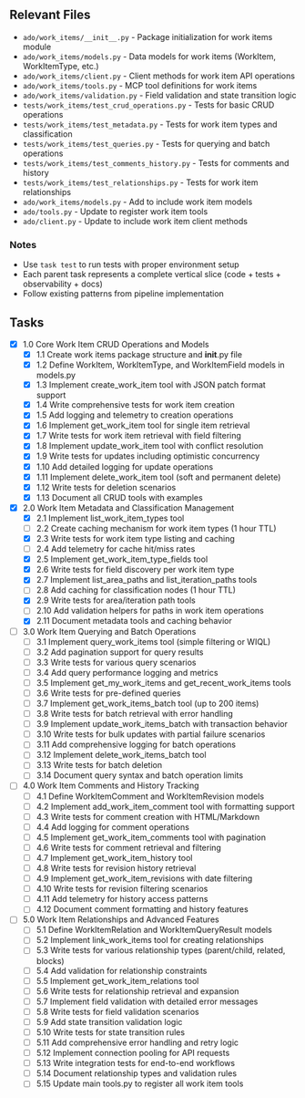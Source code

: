 ## Relevant Files

- `ado/work_items/__init__.py` - Package initialization for work items module
- `ado/work_items/models.py` - Data models for work items (WorkItem, WorkItemType, etc.)
- `ado/work_items/client.py` - Client methods for work item API operations
- `ado/work_items/tools.py` - MCP tool definitions for work items
- `ado/work_items/validation.py` - Field validation and state transition logic
- `tests/work_items/test_crud_operations.py` - Tests for basic CRUD operations
- `tests/work_items/test_metadata.py` - Tests for work item types and classification
- `tests/work_items/test_queries.py` - Tests for querying and batch operations
- `tests/work_items/test_comments_history.py` - Tests for comments and history
- `tests/work_items/test_relationships.py` - Tests for work item relationships
- `ado/work_items/models.py` - Add to include work item models
- `ado/tools.py` - Update to register work item tools
- `ado/client.py` - Update to include work item client methods

### Notes

- Use `task test` to run tests with proper environment setup
- Each parent task represents a complete vertical slice (code + tests + observability + docs)
- Follow existing patterns from pipeline implementation

## Tasks

- [x] 1.0 Core Work Item CRUD Operations and Models
  - [x] 1.1 Create work items package structure and __init__.py file
  - [x] 1.2 Define WorkItem, WorkItemType, and WorkItemField models in models.py
  - [x] 1.3 Implement create_work_item tool with JSON patch format support
  - [x] 1.4 Write comprehensive tests for work item creation
  - [x] 1.5 Add logging and telemetry to creation operations
  - [x] 1.6 Implement get_work_item tool for single item retrieval
  - [x] 1.7 Write tests for work item retrieval with field filtering
  - [x] 1.8 Implement update_work_item tool with conflict resolution
  - [x] 1.9 Write tests for updates including optimistic concurrency
  - [x] 1.10 Add detailed logging for update operations
  - [x] 1.11 Implement delete_work_item tool (soft and permanent delete)
  - [x] 1.12 Write tests for deletion scenarios
  - [x] 1.13 Document all CRUD tools with examples

- [x] 2.0 Work Item Metadata and Classification Management
  - [x] 2.1 Implement list_work_item_types tool
  - [ ] 2.2 Create caching mechanism for work item types (1 hour TTL)
  - [x] 2.3 Write tests for work item type listing and caching
  - [ ] 2.4 Add telemetry for cache hit/miss rates
  - [x] 2.5 Implement get_work_item_type_fields tool
  - [x] 2.6 Write tests for field discovery per work item type
  - [x] 2.7 Implement list_area_paths and list_iteration_paths tools
  - [ ] 2.8 Add caching for classification nodes (1 hour TTL)
  - [x] 2.9 Write tests for area/iteration path tools
  - [ ] 2.10 Add validation helpers for paths in work item operations
  - [x] 2.11 Document metadata tools and caching behavior

- [ ] 3.0 Work Item Querying and Batch Operations
  - [ ] 3.1 Implement query_work_items tool (simple filtering or WIQL)
  - [ ] 3.2 Add pagination support for query results
  - [ ] 3.3 Write tests for various query scenarios
  - [ ] 3.4 Add query performance logging and metrics
  - [ ] 3.5 Implement get_my_work_items and get_recent_work_items tools
  - [ ] 3.6 Write tests for pre-defined queries
  - [ ] 3.7 Implement get_work_items_batch tool (up to 200 items)
  - [ ] 3.8 Write tests for batch retrieval with error handling
  - [ ] 3.9 Implement update_work_items_batch with transaction behavior
  - [ ] 3.10 Write tests for bulk updates with partial failure scenarios
  - [ ] 3.11 Add comprehensive logging for batch operations
  - [ ] 3.12 Implement delete_work_items_batch tool
  - [ ] 3.13 Write tests for batch deletion
  - [ ] 3.14 Document query syntax and batch operation limits

- [ ] 4.0 Work Item Comments and History Tracking
  - [ ] 4.1 Define WorkItemComment and WorkItemRevision models
  - [ ] 4.2 Implement add_work_item_comment tool with formatting support
  - [ ] 4.3 Write tests for comment creation with HTML/Markdown
  - [ ] 4.4 Add logging for comment operations
  - [ ] 4.5 Implement get_work_item_comments tool with pagination
  - [ ] 4.6 Write tests for comment retrieval and filtering
  - [ ] 4.7 Implement get_work_item_history tool
  - [ ] 4.8 Write tests for revision history retrieval
  - [ ] 4.9 Implement get_work_item_revisions with date filtering
  - [ ] 4.10 Write tests for revision filtering scenarios
  - [ ] 4.11 Add telemetry for history access patterns
  - [ ] 4.12 Document comment formatting and history features

- [ ] 5.0 Work Item Relationships and Advanced Features
  - [ ] 5.1 Define WorkItemRelation and WorkItemQueryResult models
  - [ ] 5.2 Implement link_work_items tool for creating relationships
  - [ ] 5.3 Write tests for various relationship types (parent/child, related, blocks)
  - [ ] 5.4 Add validation for relationship constraints
  - [ ] 5.5 Implement get_work_item_relations tool
  - [ ] 5.6 Write tests for relationship retrieval and expansion
  - [ ] 5.7 Implement field validation with detailed error messages
  - [ ] 5.8 Write tests for field validation scenarios
  - [ ] 5.9 Add state transition validation logic
  - [ ] 5.10 Write tests for state transition rules
  - [ ] 5.11 Add comprehensive error handling and retry logic
  - [ ] 5.12 Implement connection pooling for API requests
  - [ ] 5.13 Write integration tests for end-to-end workflows
  - [ ] 5.14 Document relationship types and validation rules
  - [ ] 5.15 Update main tools.py to register all work item tools